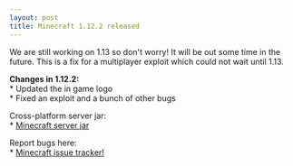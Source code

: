 ```yaml
---
layout: post
title: Minecraft 1.12.2 released
---
```


We are still working on 1.13 so don't worry! It will be out some time in the future. This is a fix for a multiplayer exploit which could not wait until 1.13.<br>

**Changes in 1.12.2:**<br>
\* Updated the in game logo<br>
\* Fixed an exploit and a bunch of other bugs<br>

Cross-platform server jar:<br>
\* [Minecraft server jar](https://launcher.mojang.com/mc/game/1.12.2/server/886945bfb2b978778c3a0288fd7fab09d315b25f/server.jar)<br>

Report bugs here:<br>
\* [Minecraft issue tracker!](https://bugs.mojang.com/browse/MC)<br>